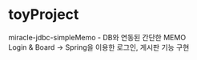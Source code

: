 # toyProject
miracle-jdbc-simpleMemo - DB와 연동된 간단한 MEMO <br>
Login & Board -> Spring을 이용한 로그인, 게시판 기능 구현
